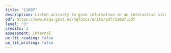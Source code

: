 ```yaml
---
title: "11097"
description: Listen actively to gain information in an interactive situation
pdf: https://www.nzqa.govt.nz/nqfdocs/units/pdf/11097.pdf
level: "3"
credits: 3
assessment: Internal
ue_lit_reading: false
ue_lit_writing: false
---
```

